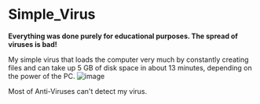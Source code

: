 # Simple_Virus

**Everything was done purely for educational purposes. The spread of viruses is bad!**

My simple virus that loads the computer very much by constantly creating files and can take up 5 GB of disk space  in about 13 minutes, depending on the power of the PC.
![image](https://github.com/Anonymous0Pro0hacker228/Simple_Virus/assets/85642784/af6f4234-8f3e-4380-ae51-08bd6ce0ee8f)

Most of Anti-Viruses can't detect my virus.
